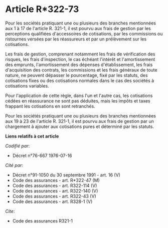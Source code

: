 # Article R*322-73

Pour les sociétés pratiquant une ou plusieurs des branches mentionnées aux 1 à 17 de l'article R. 321-1, il est pourvu aux
frais de gestion par les perceptions qualifiées d'accessoires de cotisations, par les commissions ou ristournes versées par
les réassureurs et par un prélèvement sur les cotisations.

Les frais de gestion, comprenant notamment les frais de vérification des risques, les frais d'inspection, le cas échéant
l'intérêt et l'amortissement des emprunts, l'amortissement des dépenses d'établissement, les frais d'acquisition des
contrats, les commissions et les frais généraux de toute nature, ne peuvent dépasser le pourcentage, fixé par les statuts,
des cotisations fixes ou des cotisations normales dans le cas des sociétés à cotisations variables.

Pour l'application de cette règle, dans l'un et l'autre cas, les cotisations cédées en réassurance ne sont pas déduites, mais
les impôts et taxes frappant les cotisations en sont retranchés.

Pour les sociétés pratiquant une ou plusieurs des branches mentionnées aux 19 à 23 de l'article R. 321-1, il est pourvu aux
frais de gestion par un chargement à ajouter aux cotisations pures et déterminé par les statuts.

**Liens relatifs à cet article**

_Codifié par_:

  - Décret n°76-667 1976-07-16

_Cité par_:

  - Décret n°91-1050 du 30 septembre 1991 - art. 16 (V)
  - Code des assurances - art. R*322-47 (M)
  - Code des assurances - art. R322-114 (V)
  - Code des assurances - art. R322-140 (V)
  - Code des assurances - art. R322-43 (V)
  - Code des assurances - art. R328-1 (V)

_Cite_:

  - Code des assurances R321-1
